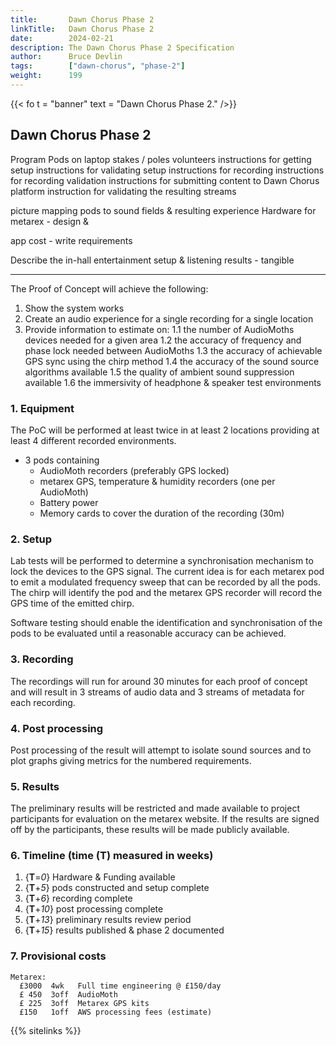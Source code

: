 ```yaml
---
title:       Dawn Chorus Phase 2
linkTitle:   Dawn Chorus Phase 2
date:        2024-02-21
description: The Dawn Chorus Phase 2 Specification
author:      Bruce Devlin
tags:        ["dawn-chorus", "phase-2"]
weight:      199
---
```


{{< fo t = "banner" text =  "Dawn Chorus Phase 2." />}}

## Dawn Chorus Phase 2

Program Pods on laptop
stakes / poles
volunteers
instructions for getting setup
instructions for validating setup
instructions for recording
instructions for recording validation
instructions for submitting content to Dawn Chorus platform
instruction for validating the resulting streams

picture mapping pods to sound fields & resulting experience
Hardware for metarex - design &

app cost - write requirements

Describe the in-hall entertainment setup & listening results - tangible



- - - - - - - -
The Proof of Concept will achieve the following:

1. Show the system works
2. Create an audio experience for a single recording for a single location
3. Provide information to estimate on:
   1.1 the number of AudioMoths devices needed for a given area
   1.2 the accuracy of frequency and phase lock needed between AudioMoths
   1.3 the accuracy of achievable GPS sync using the chirp method
   1.4 the accuracy of the sound source algorithms available
   1.5 the quality of ambient sound suppression available
   1.6 the immersivity of headphone & speaker test environments

### 1. Equipment

The PoC will be performed at least twice in at least 2 locations providing at
least 4 different recorded environments.

* 3 pods containing
   * AudioMoth recorders (preferably GPS locked)
   * metarex GPS, temperature & humidity recorders (one per AudioMoth)
   * Battery power
   * Memory cards to cover the duration of the recording (30m)

### 2. Setup

Lab tests will be performed to determine a synchronisation mechanism to lock
the devices to the GPS signal. The current idea is for each metarex pod to
emit a modulated frequency sweep that can be recorded by all the pods. The
chirp will identify the pod and the metarex GPS recorder will record the GPS
time of the emitted chirp.

Software testing should enable the identification and synchronisation of the
pods to be evaluated until a reasonable accuracy can be achieved.

### 3. Recording

The recordings will run for around 30 minutes for each proof of concept and
will result in 3 streams of audio data and 3 streams of metadata for each
recording.

### 4. Post processing

Post processing of the result will attempt to isolate sound sources and to plot
graphs giving metrics for the numbered requirements.

### 5. Results

The preliminary results will be restricted and made available to project
participants for evaluation on the metarex website. If the results are signed
off by the participants, these results will be made publicly available.

### 6. Timeline (time (T) measured in weeks)

1. {**T**=_0_} Hardware & Funding available
2. {**T**+_5_} pods constructed and setup complete
3. {**T**+_6_} recording complete
4. {**T**+_10_} post processing complete
5. {**T**+_13_} preliminary results review period
5. {**T**+_15_} results published & phase 2 documented

### 7. Provisional costs

```text
Metarex:
  £3000  4wk   Full time engineering @ £150/day
  £ 450  3off  AudioMoth
  £ 225  3off  Metarex GPS kits
  £150   1off  AWS processing fees (estimate)
```

{{% sitelinks %}}
